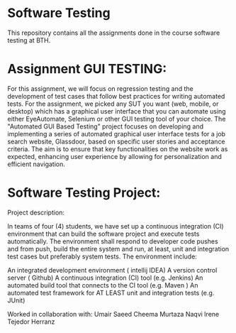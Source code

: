 # Software Testing
 This repository contains all the assignments done in the course software testing at BTH.

# Assignment GUI TESTING:
For this assignment, we will focus on regression testing and the development of test cases that follow best practices for writing automated tests. For the assignment, we picked any SUT you want (web, mobile, or desktop) which has a graphical user interface that you can automate using either EyeAutomate, Selenium or other GUI testing tool of your choice.
The "Automated GUI Based Testing" project focuses on developing and implementing a series of automated graphical user interface tests for a job search website, Glassdoor, based on specific user stories and acceptance criteria. The aim is to ensure that key functionalities on the website work as expected, enhancing user experience by allowing for personalization and efficient navigation.

# Software Testing Project:
Project description:

In teams of four (4) students, we have set up a continuous integration (CI) environment that can build the software project and execute tests automatically. The environment shall respond to developer code pushes and from push, build the entire system and run, at least, unit and integration test cases but preferably system tests. The environment include:

An integrated development environment ( intellij IDEA)
A version control server ( Github)
A continuous integration (CI) tool (e.g. Jenkins)
An automated build tool that connects to the CI tool (e.g. Maven )
An automated test framework for AT LEAST unit and integration tests (e.g. JUnit)

Worked in collaboration with:
Umair Saeed Cheema
Murtaza Naqvi 
Irene Tejedor Herranz
